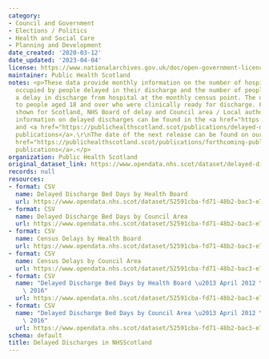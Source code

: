 ```yaml
---
category:
- Council and Government
- Elections / Politics
- Health and Social Care
- Planning and Development
date_created: '2020-03-12'
date_updated: '2023-04-04'
license: https://www.nationalarchives.gov.uk/doc/open-government-licence/version/3/
maintainer: Public Health Scotland
notes: <p>These data provide monthly information on the number of hospital bed days
  occupied by people delayed in their discharge and the number of people experiencing
  a delay in discharge from hospital at the monthly census point. The data relate
  to people aged 18 and over who were clinically ready for discharge. Figures are
  shown for Scotland, NHS Board of delay and Council area / Local authority of residence.\r\n\r\nFurther
  information on delayed discharges can be found in the <a href="https://publichealthscotland.scot/publications/delayed-discharges-in-nhsscotland-monthly/">monthly</a>
  and <a href="https://publichealthscotland.scot/publications/delayed-discharges-in-nhsscotland-annual/">annual
  publications</a>.\r\nThe date of the next release can be found on our list of <a
  href="https://publichealthscotland.scot/publications/forthcoming-publications/">forthcoming
  publications</a>.</p>
organization: Public Health Scotland
original_dataset_link: https://www.opendata.nhs.scot/dataset/delayed-discharges-in-nhsscotland
records: null
resources:
- format: CSV
  name: Delayed Discharge Bed Days by Health Board
  url: https://www.opendata.nhs.scot/dataset/52591cba-fd71-48b2-bac3-e71ac108dfee/resource/fd354e4b-6211-48ba-8e4f-8356a5ed4215/download/2023-02_delayed-discharge-beddays-health-board.csv
- format: CSV
  name: Delayed Discharge Bed Days by Council Area
  url: https://www.opendata.nhs.scot/dataset/52591cba-fd71-48b2-bac3-e71ac108dfee/resource/513d2d71-cf73-458e-8b44-4fa9bccbf50a/download/2023-02_delayed-discharge-beddays-council-area.csv
- format: CSV
  name: Census Delays by Health Board
  url: https://www.opendata.nhs.scot/dataset/52591cba-fd71-48b2-bac3-e71ac108dfee/resource/49ca8a39-7f01-4e2b-acd6-205bc9827852/download/2023-02_delayed-discharge-census-health-board.csv
- format: CSV
  name: Census Delays by Council Area
  url: https://www.opendata.nhs.scot/dataset/52591cba-fd71-48b2-bac3-e71ac108dfee/resource/0924cb38-25e6-431f-b144-7e30ab4a1a0b/download/2023-02_delayed-discharge-census-council-area.csv
- format: CSV
  name: "Delayed Discharge Bed Days by Health Board \u2013 April 2012 \u2013 June\
    \ 2016"
  url: https://www.opendata.nhs.scot/dataset/52591cba-fd71-48b2-bac3-e71ac108dfee/resource/b7276489-6c88-455c-8429-033317f44914/download/2016-06_delayed-discharge-beddays-health-board.csv
- format: CSV
  name: "Delayed Discharge Bed Days by Council Area \u2013 April 2012 \u2013 June\
    \ 2016"
  url: https://www.opendata.nhs.scot/dataset/52591cba-fd71-48b2-bac3-e71ac108dfee/resource/2a07d2e2-fa0b-4bf7-8a49-36db4ca5f35e/download/2016-06_delayed-discharge-beddays-council-area.csv
schema: default
title: Delayed Discharges in NHSScotland
---
```

